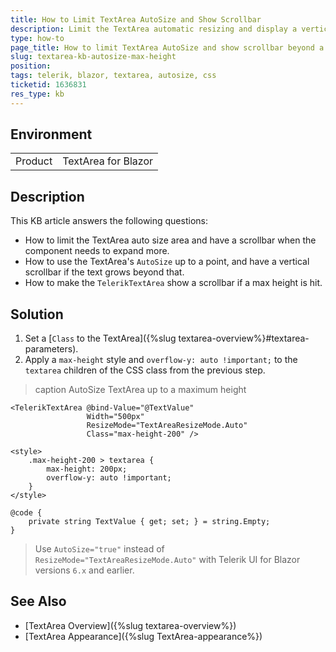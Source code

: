 ```yaml
---
title: How to Limit TextArea AutoSize and Show Scrollbar
description: Limit the TextArea automatic resizing and display a vertical scrollbar once a set max height is reached.
type: how-to
page_title: How to limit TextArea AutoSize and show scrollbar beyond a max height
slug: textarea-kb-autosize-max-height
position: 
tags: telerik, blazor, textarea, autosize, css
ticketid: 1636831
res_type: kb
---
```


## Environment

<table>
    <tbody>
        <tr>
            <td>Product</td>
            <td>TextArea for Blazor</td>
        </tr>
    </tbody>
</table>


## Description

This KB article answers the following questions:

* How to limit the TextArea auto size area and have a scrollbar when the component needs to expand more.
* How to use the TextArea's `AutoSize` up to a point, and have a vertical scrollbar if the text grows beyond that.
* How to make the `TelerikTextArea` show a scrollbar if a max height is hit.


## Solution

1. Set a [`Class` to the TextArea]({%slug textarea-overview%}#textarea-parameters).
1. Apply a `max-height` style and `overflow-y: auto !important;` to the `textarea` children of the CSS class from the previous step.

>caption AutoSize TextArea up to a maximum height

````CSHTML
<TelerikTextArea @bind-Value="@TextValue"
                 Width="500px"
                 ResizeMode="TextAreaResizeMode.Auto"
                 Class="max-height-200" />

<style>
    .max-height-200 > textarea {
        max-height: 200px;
        overflow-y: auto !important;
    }
</style>

@code {
    private string TextValue { get; set; } = string.Empty;
}
````

> Use `AutoSize="true"` instead of `ResizeMode="TextAreaResizeMode.Auto"` with Telerik UI for Blazor versions `6.x` and earlier.

## See Also

* [TextArea Overview]({%slug textarea-overview%})
* [TextArea Appearance]({%slug TextArea-appearance%})
